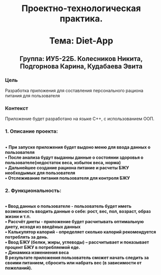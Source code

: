 <h1 align="center"> Проектно-технологическая практика.</h1>
<h1 align="center"> Тема: Diet-App </h1>
<h2 align="center">Группа: ИУ5-22Б. Колесников Никита, Подгорнова Карина, Кудабаева Эвита</h2>

### Цель

Разработка приложения для составления персонального рациона питания для пользователя

### Контекст

Приложение будет разработано на языке C++, c использованием ООП.

<h3>1.	Описание проекта:</h3><br /> 
•	<b>При запуске приложения будет выдоно меню для ввода данных о пользователя<br />
•<b> После анализа будут выданны данные о состоянии здоровья о пользователе(недостаток веса, избыток веса, норма) <br />
•<b> Дальнейшее создание рациона питание и расчеты БЖУ необходымых для пользователя <br />
•<b> Отслеживание питания пользователя для контроля БЖУ<br />
  
<h3>2.	Функциональность:</h3><br /> 
•	<b>Ввод данных о пользователе </b> - пользователь будет иметь возможность вводить данные о себе: рост, вес, пол, возраст, образ жизни и т.п.<br />
•	<b>Рассчёт диеты </b> - приложение будет расчитывать оптимальную диету, исходя из введёных данных<br />
•	<b>Калькулятор калорий </b> - определяет сколько калорий рекомендуется потреблять за день.<br />
•	<b>Ввод БЖУ (белки, жиры, углеводы)</b> – рассчитывает и показывает процент БЖУ в потребляемой еде.<br />
•	<b>Динамика измениения веса</b><br />
В результате приложения пользователь сможет начать следить за своими питанием, сбросить или набрать вес (в зависимости от пожеланий).<br />
